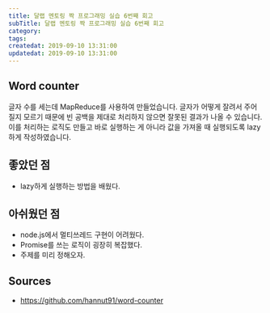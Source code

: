 ```yaml
---
title: 달랩 멘토링 짝 프로그래밍 실습 6번째 회고
subTitle: 달랩 멘토링 짝 프로그래밍 실습 6번째 회고
category: 
tags: 
createdat: 2019-09-10 13:31:00
updatedat: 2019-09-10 13:31:00
---
```


## Word counter

글자 수를 세는데 MapReduce를 사용하여 만들었습니다. 글자가 어떻게 잘려서 주어질지
모르기 때문에 빈 공백을 제대로 처리하지 않으면 잘못된 결과가 나올 수 있습니다.
이를 처리하는 로직도 만들고 바로 실행하는 게 아니라 값을 가져올 때 실행되도록
lazy 하게 작성하였습니다.

## 좋았던 점

* lazy하게 실행하는 방법을 배웠다.

## 아쉬웠던 점

* node.js에서 멀티쓰레드 구현이 어려웠다.
* Promise를 쓰는 로직이 굉장히 복잡했다.
* 주제를 미리 정해오자.

## Sources

* <https://github.com/hannut91/word-counter>
